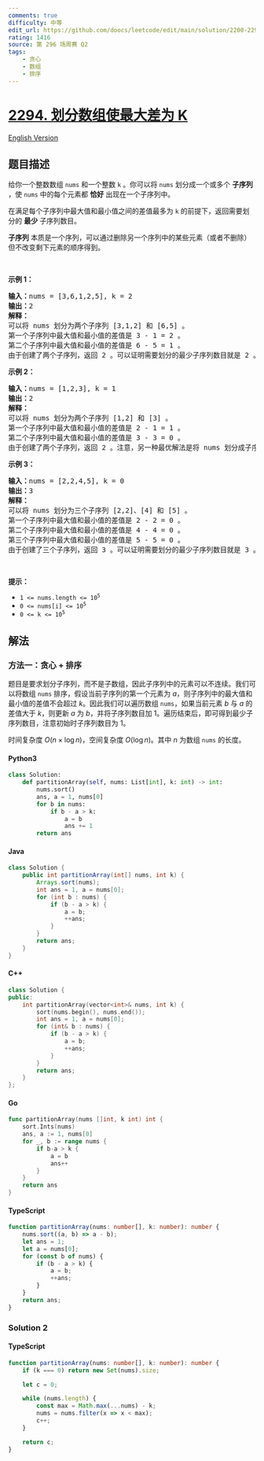 ```yaml
---
comments: true
difficulty: 中等
edit_url: https://github.com/doocs/leetcode/edit/main/solution/2200-2299/2294.Partition%20Array%20Such%20That%20Maximum%20Difference%20Is%20K/README.md
rating: 1416
source: 第 296 场周赛 Q2
tags:
    - 贪心
    - 数组
    - 排序
---
```


<!-- problem:start -->

# [2294. 划分数组使最大差为 K](https://leetcode.cn/problems/partition-array-such-that-maximum-difference-is-k)

[English Version](/solution/2200-2299/2294.Partition%20Array%20Such%20That%20Maximum%20Difference%20Is%20K/README_EN.md)

## 题目描述

<!-- description:start -->

<p>给你一个整数数组 <code>nums</code> 和一个整数 <code>k</code> 。你可以将 <code>nums</code> 划分成一个或多个 <strong>子序列</strong> ，使 <code>nums</code> 中的每个元素都 <strong>恰好</strong> 出现在一个子序列中。</p>

<p>在满足每个子序列中最大值和最小值之间的差值最多为 <code>k</code> 的前提下，返回需要划分的 <strong>最少</strong> 子序列数目。</p>

<p><strong>子序列</strong> 本质是一个序列，可以通过删除另一个序列中的某些元素（或者不删除）但不改变剩下元素的顺序得到。</p>

<p>&nbsp;</p>

<p><strong>示例 1：</strong></p>

<pre>
<strong>输入：</strong>nums = [3,6,1,2,5], k = 2
<strong>输出：</strong>2
<strong>解释：</strong>
可以将 nums 划分为两个子序列 [3,1,2] 和 [6,5] 。
第一个子序列中最大值和最小值的差值是 3 - 1 = 2 。
第二个子序列中最大值和最小值的差值是 6 - 5 = 1 。
由于创建了两个子序列，返回 2 。可以证明需要划分的最少子序列数目就是 2 。
</pre>

<p><strong>示例 2：</strong></p>

<pre>
<strong>输入：</strong>nums = [1,2,3], k = 1
<strong>输出：</strong>2
<strong>解释：</strong>
可以将 nums 划分为两个子序列 [1,2] 和 [3] 。
第一个子序列中最大值和最小值的差值是 2 - 1 = 1 。
第二个子序列中最大值和最小值的差值是 3 - 3 = 0 。
由于创建了两个子序列，返回 2 。注意，另一种最优解法是将 nums 划分成子序列 [1] 和 [2,3] 。
</pre>

<p><strong>示例 3：</strong></p>

<pre>
<strong>输入：</strong>nums = [2,2,4,5], k = 0
<strong>输出：</strong>3
<strong>解释：</strong>
可以将 nums 划分为三个子序列 [2,2]、[4] 和 [5] 。
第一个子序列中最大值和最小值的差值是 2 - 2 = 0 。
第二个子序列中最大值和最小值的差值是 4 - 4 = 0 。
第三个子序列中最大值和最小值的差值是 5 - 5 = 0 。
由于创建了三个子序列，返回 3 。可以证明需要划分的最少子序列数目就是 3 。
</pre>

<p>&nbsp;</p>

<p><strong>提示：</strong></p>

<ul>
	<li><code>1 &lt;= nums.length &lt;= 10<sup>5</sup></code></li>
	<li><code>0 &lt;= nums[i] &lt;= 10<sup>5</sup></code></li>
	<li><code>0 &lt;= k &lt;= 10<sup>5</sup></code></li>
</ul>

<!-- description:end -->

## 解法

<!-- solution:start -->

### 方法一：贪心 + 排序

题目是要求划分子序列，而不是子数组，因此子序列中的元素可以不连续。我们可以将数组 `nums` 排序，假设当前子序列的第一个元素为 $a$，则子序列中的最大值和最小值的差值不会超过 $k$。因此我们可以遍历数组 `nums`，如果当前元素 $b$ 与 $a$ 的差值大于 $k$，则更新 $a$ 为 $b$，并将子序列数目加 1。遍历结束后，即可得到最少子序列数目，注意初始时子序列数目为 $1$。

时间复杂度 $O(n \times \log n)$，空间复杂度 $O(\log n)$。其中 $n$ 为数组 `nums` 的长度。

<!-- tabs:start -->

#### Python3

```python
class Solution:
    def partitionArray(self, nums: List[int], k: int) -> int:
        nums.sort()
        ans, a = 1, nums[0]
        for b in nums:
            if b - a > k:
                a = b
                ans += 1
        return ans
```

#### Java

```java
class Solution {
    public int partitionArray(int[] nums, int k) {
        Arrays.sort(nums);
        int ans = 1, a = nums[0];
        for (int b : nums) {
            if (b - a > k) {
                a = b;
                ++ans;
            }
        }
        return ans;
    }
}
```

#### C++

```cpp
class Solution {
public:
    int partitionArray(vector<int>& nums, int k) {
        sort(nums.begin(), nums.end());
        int ans = 1, a = nums[0];
        for (int& b : nums) {
            if (b - a > k) {
                a = b;
                ++ans;
            }
        }
        return ans;
    }
};
```

#### Go

```go
func partitionArray(nums []int, k int) int {
	sort.Ints(nums)
	ans, a := 1, nums[0]
	for _, b := range nums {
		if b-a > k {
			a = b
			ans++
		}
	}
	return ans
}
```

#### TypeScript

```ts
function partitionArray(nums: number[], k: number): number {
    nums.sort((a, b) => a - b);
    let ans = 1;
    let a = nums[0];
    for (const b of nums) {
        if (b - a > k) {
            a = b;
            ++ans;
        }
    }
    return ans;
}
```

<!-- tabs:end -->

<!-- solution:end -->

<!-- solution:start -->

### Solution 2

<!-- tabs:start -->

#### TypeScript

```ts
function partitionArray(nums: number[], k: number): number {
    if (k === 0) return new Set(nums).size;

    let c = 0;

    while (nums.length) {
        const max = Math.max(...nums) - k;
        nums = nums.filter(x => x < max);
        c++;
    }

    return c;
}
```

<!-- tabs:end -->

<!-- solution:end -->

<!-- problem:end -->
